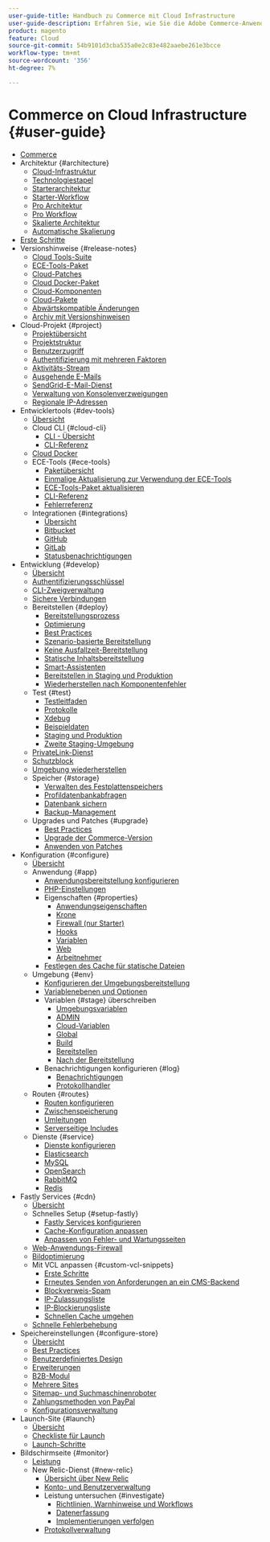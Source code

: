 ```yaml
---
user-guide-title: Handbuch zu Commerce mit Cloud Infrastructure
user-guide-description: Erfahren Sie, wie Sie die Adobe Commerce-Anwendung in der Cloud-Infrastruktur verwalten.
product: magento
feature: Cloud
source-git-commit: 54b9101d3cba535a0e2c83e482aaebe261e3bcce
workflow-type: tm+mt
source-wordcount: '356'
ht-degree: 7%

---
```



# Commerce on Cloud Infrastructure {#user-guide}

+ [Commerce](overview.md)
+ Architektur {#architecture}
   + [Cloud-Infrastruktur](architecture/cloud-architecture.md)
   + [Technologiestapel](architecture/tech-stack.md)
   + [Starterarchitektur](architecture/starter-architecture.md)
   + [Starter-Workflow](architecture/starter-develop-deploy-workflow.md)
   + [Pro Architektur](architecture/pro-architecture.md)
   + [Pro Workflow](architecture/pro-develop-deploy-workflow.md)
   + [Skalierte Architektur](architecture/scaled-architecture.md)
   + [Automatische Skalierung](architecture/autoscaling.md)
+ [Erste Schritte](https://experienceleague.adobe.com/docs/commerce-cloud-service/start/overview.html)
+ Versionshinweise {#release-notes}
   + [Cloud Tools-Suite](release-notes/cloud-tools-suite.md)
   + [ECE-Tools-Paket](release-notes/ece-tools-package.md)
   + [Cloud-Patches](release-notes/cloud-patches.md)
   + [Cloud Docker-Paket](release-notes/cloud-docker.md)
   + [Cloud-Komponenten](release-notes/cloud-components.md)
   + [Cloud-Pakete](release-notes/cloud-packages.md)
   + [Abwärtskompatible Änderungen](release-notes/backward-incompatible-changes.md)
   + [Archiv mit Versionshinweisen](release-notes/cloud-release-archive.md)
+ Cloud-Projekt {#project}
   + [Projektübersicht](project/overview.md)
   + [Projektstruktur](project/file-structure.md)
   + [Benutzerzugriff](project/user-access.md)
   + [Authentifizierung mit mehreren Faktoren](project/multi-factor-authentication.md)
   + [Aktivitäts-Stream](project/activity-stream.md)
   + [Ausgehende E-Mails](project/outgoing-emails.md)
   + [SendGrid-E-Mail-Dienst](project/sendgrid.md)
   + [Verwaltung von Konsolenverzweigungen](project/console-branches.md)
   + [Regionale IP-Adressen](project/regional-ip-addresses.md)
+ Entwicklertools {#dev-tools}
   + [Übersicht](dev-tools/overview.md)
   + Cloud CLI {#cloud-cli}
      + [CLI - Übersicht](dev-tools/cloud-cli-overview.md)
      + [CLI-Referenz](dev-tools/cloud-cli-reference.md)
   + [Cloud Docker](dev-tools/cloud-docker.md)
   + ECE-Tools {#ece-tools}
      + [Paketübersicht](dev-tools/package-overview.md)
      + [Einmalige Aktualisierung zur Verwendung der ECE-Tools](dev-tools/install-package.md)
      + [ECE-Tools-Paket aktualisieren](dev-tools/update-package.md)
      + [CLI-Referenz](dev-tools/ece-tools-cli-reference.md)
      + [Fehlerreferenz](dev-tools/error-reference.md)
   + Integrationen {#integrations}
      + [Übersicht](integrations/overview.md)
      + [Bitbucket](integrations/bitbucket.md)
      + [GitHub](integrations/github.md)
      + [GitLab](integrations/gitlab.md)
      + [Statusbenachrichtigungen](integrations/health-notifications.md)
+ Entwicklung {#develop}
   + [Übersicht](development/overview.md)
   + [Authentifizierungsschlüssel](development/authentication-keys.md)
   + [CLI-Zweigverwaltung](development/cli-branches.md)
   + [Sichere Verbindungen](development/secure-connections.md)
   + Bereitstellen {#deploy}
      + [Bereitstellungsprozess](deploy/process.md)
      + [Optimierung](deploy/optimization.md)
      + [Best Practices](deploy/best-practices.md)
      + [Szenario-basierte Bereitstellung](deploy/scenario-based.md)
      + [Keine Ausfallzeit-Bereitstellung](deploy/reduce-downtime.md)
      + [Statische Inhaltsbereitstellung](deploy/static-content.md)
      + [Smart-Assistenten](deploy/smart-wizards.md)
      + [Bereitstellen in Staging und Produktion](deploy/staging-production.md)
      + [Wiederherstellen nach Komponentenfehler](deploy/recover-failed-deployment.md)
   + Test {#test}
      + [Testleitfaden](test/guidance.md)
      + [Protokolle](test/log-locations.md)
      + [Xdebug](test/debug.md)
      + [Beispieldaten](test/sample-data.md)
      + [Staging und Produktion](test/staging-and-production.md)
      + [Zweite Staging-Umgebung](test/second-staging.md)
   + [PrivateLink-Dienst](development/privatelink-service.md)
   + [Schutzblock](development/protective-block.md)
   + [Umgebung wiederherstellen](development/restore-environment.md)
   + Speicher {#storage}
      + [Verwalten des Festplattenspeichers](storage/manage-disk-space.md)
      + [Profildatenbankabfragen](storage/profile-database-queries.md)
      + [Datenbank sichern](storage/database-dump.md)
      + [Backup-Management](storage/snapshots.md)
   + Upgrades und Patches {#upgrade}
      + [Best Practices](development/best-practices.md)
      + [Upgrade der Commerce-Version](development/commerce-version.md)
      + [Anwenden von Patches](development/apply-patches.md)
+ Konfiguration {#configure}
   + [Übersicht](environment/overview.md)
   + Anwendung {#app}
      + [Anwendungsbereitstellung konfigurieren](application/configure-app-yaml.md)
      + [PHP-Einstellungen](application/php-settings.md)
      + Eigenschaften {#properties}
         + [Anwendungseigenschaften](application/properties.md)
         + [Krone](application/crons-property.md)
         + [Firewall (nur Starter)](application/firewall-property.md)
         + [Hooks](application/hooks-property.md)
         + [Variablen](application/variables-property.md)
         + [Web](application/web-property.md)
         + [Arbeitnehmer](application/workers-property.md)
      + [Festlegen des Cache für statische Dateien](application/set-cache.md)
   + Umgebung {#env}
      + [Konfigurieren der Umgebungsbereitstellung](environment/configure-env-yaml.md)
      + [Variablenebenen und Optionen](environment/variable-levels.md)
      + Variablen {#stage} überschreiben
         + [Umgebungsvariablen](environment/variables-intro.md)
         + [ADMIN](environment/variables-admin.md)
         + [Cloud-Variablen](environment/variables-cloud.md)
         + [Global](environment/variables-global.md)
         + [Build](environment/variables-build.md)
         + [Bereitstellen](environment/variables-deploy.md)
         + [Nach der Bereitstellung](environment/variables-post-deploy.md)
      + Benachrichtigungen konfigurieren {#log}
         + [Benachrichtigungen](environment/set-up-notifications.md)
         + [Protokollhandler](environment/log-handlers.md)
   + Routen {#routes}
      + [Routen konfigurieren](routes/routes-yaml.md)
      + [Zwischenspeicherung](routes/caching.md)
      + [Umleitungen](routes/redirects.md)
      + [Serverseitige Includes](routes/server-side-includes.md)
   + Dienste {#service}
      + [Dienste konfigurieren](services/services-yaml.md)
      + [Elasticsearch](services/elasticsearch.md)
      + [MySQL](services/mysql.md)
      + [OpenSearch](services/opensearch.md)
      + [RabbitMQ](services/rabbitmq.md)
      + [Redis](services/redis.md)
+ Fastly Services {#cdn}
   + [Übersicht](cdn/fastly.md)
   + Schnelles Setup {#setup-fastly}
      + [Fastly Services konfigurieren](cdn/fastly-configuration.md)
      + [Cache-Konfiguration anpassen](cdn/fastly-custom-cache-configuration.md)
      + [Anpassen von Fehler- und Wartungsseiten](cdn/fastly-custom-response.md)
   + [Web-Anwendungs-Firewall](cdn/fastly-waf-service.md)
   + [Bildoptimierung](cdn/fastly-image-optimization.md)
   + Mit VCL anpassen {#custom-vcl-snippets}
      + [Erste Schritte](cdn/fastly-vcl-custom-snippets.md)
      + [Erneutes Senden von Anforderungen an ein CMS-Backend](cdn/fastly-vcl-wordpress.md)
      + [Blockverweis-Spam](cdn/fastly-vcl-badreferer.md)
      + [IP-Zulassungsliste](cdn/fastly-vcl-allowlist.md)
      + [IP-Blockierungsliste](cdn/fastly-vcl-blocking.md)
      + [Schnellen Cache umgehen](cdn/fastly-vcl-bypass-to-origin.md)
   + [Schnelle Fehlerbehebung](cdn/fastly-troubleshooting.md)
+ Speichereinstellungen {#configure-store}
   + [Übersicht](store/overview.md)
   + [Best Practices](store/best-practices.md)
   + [Benutzerdefiniertes Design](store/custom-theme.md)
   + [Erweiterungen](store/extensions.md)
   + [B2B-Modul](store/b2b-module.md)
   + [Mehrere Sites](store/multiple-sites.md)
   + [Sitemap- und Suchmaschinenroboter](store/robots-sitemap.md)
   + [Zahlungsmethoden von PayPal](store/paypal.md)
   + [Konfigurationsverwaltung](store/store-settings.md)
+ Launch-Site {#launch}
   + [Übersicht](launch/overview.md)
   + [Checkliste für Launch](launch/checklist.md)
   + [Launch-Schritte](launch/steps.md)
+ Bildschirmseite {#monitor}
   + [Leistung](monitor/performance.md)
   + New Relic-Dienst {#new-relic}
      + [Übersicht über New Relic](monitor/new-relic-service.md)
      + [Konto- und Benutzerverwaltung](monitor/account-management.md)
      + Leistung untersuchen {#investigate}
         + [Richtlinien, Warnhinweise und Workflows](monitor/investigate-performance.md)
         + [Datenerfassung](monitor/ingest-data.md)
         + [Implementierungen verfolgen](monitor/track-deployments.md)
      + [Protokollverwaltung](monitor/log-management.md)
